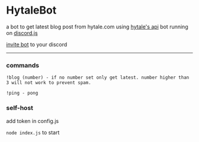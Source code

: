 # HytaleBot
a bot to get latest blog post from hytale.com using [hytale's api](https://hytale-api.com/) bot running on [discord.js](https://discord.js.org/#/)

[invite bot](https://discord.com/oauth2/authorize?client_id=627254084449206317&permissions=83968&scope=bot) to your discord
<hr>

### commands

```
!blog (number) - if no number set only get latest. number higher than 3 will not work to prevent spam. 

!ping - pong
```
### self-host

add token in config.js

`node index.js` to start
